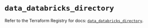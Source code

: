 # `data_databricks_directory`

Refer to the Terraform Registry for docs: [`data_databricks_directory`](https://registry.terraform.io/providers/databricks/databricks/1.64.1/docs/data-sources/directory).
